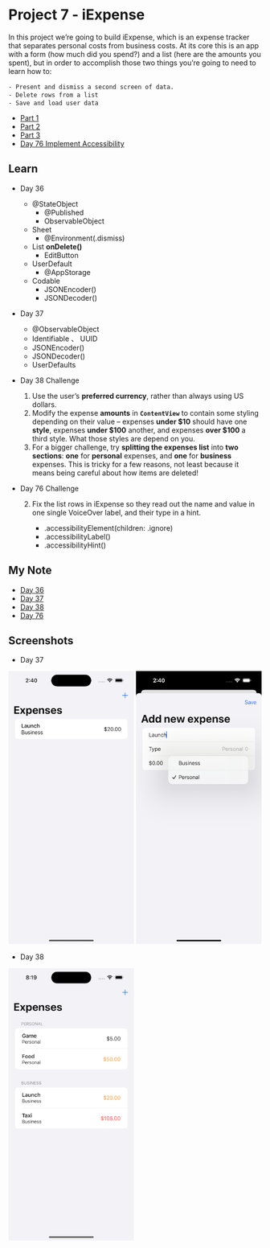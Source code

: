 # **Project 7 - iExpense**

In this project we’re going to build iExpense, which is an expense tracker that separates personal costs from business costs. At its core this is an app with a form (how much did you spend?) and a list (here are the amounts you spent), but in order to accomplish those two things you’re going to need to learn how to:

    - Present and dismiss a second screen of data.
    - Delete rows from a list
    - Save and load user data
  
  

- [Part 1](https://www.hackingwithswift.com/100/swiftui/36)
- [Part 2](https://www.hackingwithswift.com/100/swiftui/37)
- [Part 3](https://www.hackingwithswift.com/100/swiftui/38)
- [Day 76 Implement Accessibility](https://www.hackingwithswift.com/books/ios-swiftui/accessibility-wrap-up)


## **Learn**


- Day 36 
    - @StateObject
        - @Published
        - ObservableObject
    - Sheet
        - @Environment(.dismiss)
    - List **onDelete()**
        - EditButton
    - UserDefault
        - @AppStorage
    - Codable
        - JSONEncoder()
        - JSONDecoder()
        
- Day 37
    - @ObservableObject
    - Identifiable 、 UUID
    - JSONEncoder()
    - JSONDecoder()
    - UserDefaults
    
- Day 38 Challenge
    1. Use the user’s **preferred currency**, rather than always using US dollars.
    2. Modify the expense **amounts** in **`ContentView`** to contain some styling depending on their value – expenses **under $10** should have one **style**, expenses **under $100** another, and expenses **over $100** a third style. What those styles are depend on you.
    3. For a bigger challenge, try **splitting the expenses list** into **two sections**: **one** for **personal** expenses, and **one** for **business** expenses. This is tricky for a few reasons, not least because it means being careful about how items are deleted!
- Day 76 Challenge
  
    2. Fix the list rows in iExpense so they read out the name and value in one single VoiceOver label, and their type in a hint. 
    
        - .accessibilityElement(children: .ignore)
        - .accessibilityLabel()
        - .accessibilityHint()
    
## **My Note**

- [Day 36](https://hsiangdev.notion.site/Day-36-Project-7-Part-1-iExpense-100DaysOfSwiftUI-e2b46536566f415a8af6c88dc1e49c69?pvs=4)
- [Day 37](https://hsiangdev.notion.site/Day-37-Project-7-Part-2-iExpense-100DaysOfSwiftUI-e6b60f346c6a41c4b06cbb1d1b22c334?pvs=4)
- [Day 38](https://hsiangdev.notion.site/Day-38-Project-7-Part-3-Challenge-100DaysOfSwiftUI-cbaa3bf0e589473c85ff03b4604ef8de?pvs=4)
- [Day 76](https://hsiangdev.notion.site/Day-76-Project-15-Accessibility-Sandbox-Challenge-100DaysOfSwiftUI-a7c6db79538a48b2a62d4040169b8265?pvs=4#eebedad6ccc14a16b45f8b98f7165037)


## Screenshots

- Day 37

<div>
    <img src="Screenshots/day37-iExpense-1.png" width="250">
    <img src="Screenshots/day37-iExpense-2.png" width="250">
</div>

- Day 38

<div>
    <img src="Screenshots/day38-challenge-1.png" width="250">
</div>
